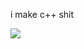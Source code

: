 i make c++ shit

![ ](https://github-readme-stats.vercel.app/api?username=vk-nom&show_icons=true&theme=dark)



